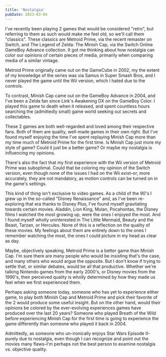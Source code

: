 ```yaml
---
title: 'Nostalgia'
pubDate: 2023-03-04
---
```


I've recently been playing 2 games that would be considered "retro", but referring to them as such would make me feel old, so we'll call them "classics". These classics are Metroid Prime, via the recent remaster on Switch, and The Legend of Zelda: The Minish Cap, via the Switch Online GameBoy Advance collection. It got me thinking about how nostalgia can color our opinions of certain pieces of media, primarily when comparing media of a similar vintage.

Metroid Prime originally came out on the GameCube in 2002, my the extent of my knowledge of the series was via Samus in Super Smash Bros, and I never played the game until the Wii version, which I hated due to the controls.

To contrast, Minish Cap came out on the GameBoy Advance in 2004, and I've been a Zelda fan since Link's Awakening DX on the GameBoy Color. I played this game to death when it released, and spent countless hours searching the (admittedly small) game world seeking out secrets and collectables.

These 2 games are both well-regarded and loved among their respective fans. Both of them are quality, well-made games in their own right. But I've found myself enjoying the time I've spent replaying Minish Cap more than my time much of Metroid Prime for the first time. Is Minish Cap just more my style of game? Could it just be a better game? Or maybe my nostalgia is influencing my opinions.

There's also the fact that my first experience with the Wii version of Metroid Prime was suboptimal. Could that be coloring my opinion of the Switch version, even though none of the issues I had on the Wii exist–or, more accurately, they are not mandatory, as motion controls can be turned on in the game's settings.

This kind of thing isn't exclusive to video games. As a child of the 90's I grew up in the so-called "Disney Renaissance" and, as I've been re-exploring that era thanks to Disney Plus, I've found myself gravitating towards certain movies. Aladdin, Lion King, Mulan, Pocahontas, the Disney films I watched the most growing up, were the ones I enjoyed the most. And I found myself wholly uninterested in The Little Mermaid, Beauty and the Beast, Tarzan, or Hercules. None of this is a reflection on the quality of these movies. My feelings about them are entirely down to the ones I remember watching the most, the ones I could picture in my head as clear as day.

Maybe, objectively speaking, Metroid Prime is a better game than Minish Cap. I'm sure there are many people who would be insisting that's the case, and many others who would argue the opposite. But I don't know if trying to settle that, or similar debates, would be all that productive. Whether we're talking Nintendo games from the early 2000's, or Disney movies from the 1990's, their perceived quality is wholly determined by how they made us feel when we first experienced them.

Perhaps asking someone today, someone who has yet to experience either game, to play both Minish Cap and Metroid Prime and pick their favorite of the 2 would produce some useful insight. But on the other hand, would their opinions be colored by the ever-evolving experiences games have produced over the last 20 years? Someone who played Breath of the Wild before experiencing Minish Cap for the first time is going to experience the game differently than someone who played it back in 2004.

Admittedly, as someone who un-ironically enjoys Star Wars Episode II–purely due to nostalgia, even though I can recognize and point out the movies many flaws–I'm perhaps not the best person to examine nostalgia vs. objective quality.
